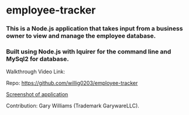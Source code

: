 # employee-tracker

### This is a Node.js application that takes input from a business owner to view and manage the employee database.

### Built using Node.js with Iquirer for the command line and MySql2 for database.

Walkthrough Video Link: 

Repo: https://github.com/willig0203/employee-tracker

[Screenshot of application](/images/Screenshot2022-07-25.jpg)

Contribution: 
Gary Williams (Trademark GarywareLLC).
